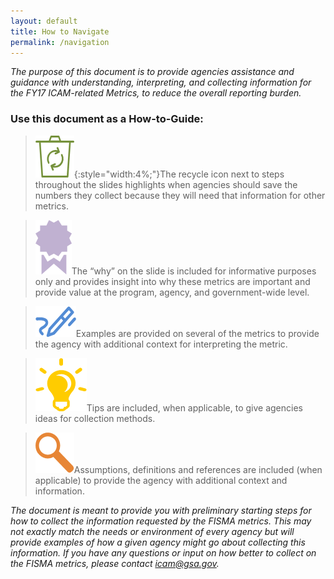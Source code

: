 ```yaml
--- 
layout: default 
title: How to Navigate 
permalink: /navigation
---
```

*The purpose of this document is to provide agencies assistance and guidance with understanding, interpreting, and collecting information for the FY17 ICAM-related Metrics, to reduce the overall reporting burden.*
### Use this document as a How-to-Guide:

>![Recycle logo](img/recycle.png){:style="width:4%;"}The recycle icon next to steps throughout the slides highlights when agencies should save the numbers they collect because they will need that information for other metrics. 

>![Ribbon logo](img/ribbon.png)The “why” on the slide is included for informative purposes only and provides insight into why these metrics are important and provide value at the program, agency, and government-wide level.

>![Pencil logo](img/pencil.png)Examples are provided on several of the metrics to provide the agency with additional context for interpreting the metric. 

>![Aha logo](img/aha.png)Tips are included, when applicable, to give agencies ideas for collection methods.

>![Focus logo](img/focus.png)Assumptions, definitions and references are included (when applicable) to provide the agency with additional context and information. 

<div class="usa-alert usa-alert-info">
  <div class="usa-alert-body">
    <p class="usa-alert-text"><i>The document is meant to provide you with preliminary starting steps for how to collect the information requested by the FISMA metrics. This may not exactly match the needs or environment of every agency but will provide examples of how a given agency might go about collecting this information. If you have any questions or input on how better to collect on the FISMA metrics, please contact <a href="mailto:icam@gsa.gov">icam@gsa.gov</a>.</i></p> 
</div>
</div>


